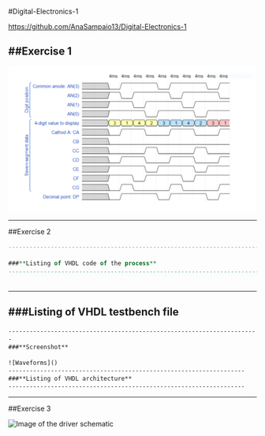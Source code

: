 #Digital-Electronics-1

https://github.com/AnaSampaio13/Digital-Electronics-1

##Exercise 1
--------------------------------------------------------------------------------

![Figure](https://github.com/AnaSampaio13/Digital-Electronics-1/blob/main/06-display_driver/Pictures/Ex1.PNG)

--------------------------------------------------------------------------------
##Exercise 2
```VHDL
----------------------------------------------------------------------------------

###**Listing of VHDL code of the process**
------------------------------------------------------------------------
   
```
-------------------------------------------------------------------
###**Listing of VHDL testbench file**
------------------------------------------------------------------------

``` 
-----------------------------------------------------------------------
###**Screenshot**

![Waveforms]()
-------------------------------------------------------------------
###**Listing of VHDL architecture**
-------------------------------------------------------------------

``` 
-------------------------------------------------------------------------
##Exercise 3

![Image of the driver schematic]()
